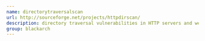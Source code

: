 ```yaml
---
name: directorytraversalscan
url: http://sourceforge.net/projects/httpdirscan/
description: directory traversal vulnerabilities in HTTP servers and web applications. URL : http://sourceforge.net/projects/httpdirscan/ Groups : blackarch blackarch-windows blackarch-webapp
group: blackarch
---
```

